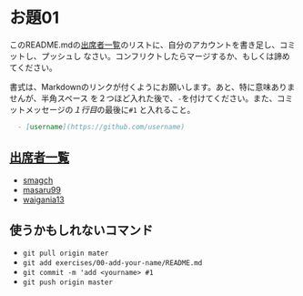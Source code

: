 # お題01

  このREADME.mdの[出席者一覧]のリストに、自分のアカウントを書き足し、コミットし、プッシュし
  なさい。コンフリクトしたらマージするか、もしくは諦めてください。

  書式は、Markdownのリンクが付くようにお願いします。あと、特に意味ありませんが、半角スペース
  を２つほど入れた後で、`-`を付けてください。また、コミットメッセージの*１行目*の最後に`#1`
  と入れること。

```markdown
  - [username](https://github.com/username)
```

## [出席者一覧]

  - [smagch](https://github.com/smagch)
  - [masaru99](https://github.com/masaru99)
  - [waigania13](https://github.com/waigania13)

## 使うかもしれないコマンド

  - `git pull origin mater`
  - `git add exercises/00-add-your-name/README.md`
  - `git commit -m 'add <yourname> #1`
  - `git push origin master`

[出席者一覧]: #attendee
